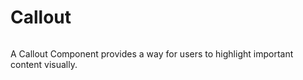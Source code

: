 <div style="display: inline-flex; align-items: center; justify-content: space-between; width: 100%;">
    <h1>Callout</h1>
</div>

A Callout Component provides a way for users to highlight important content visually.
